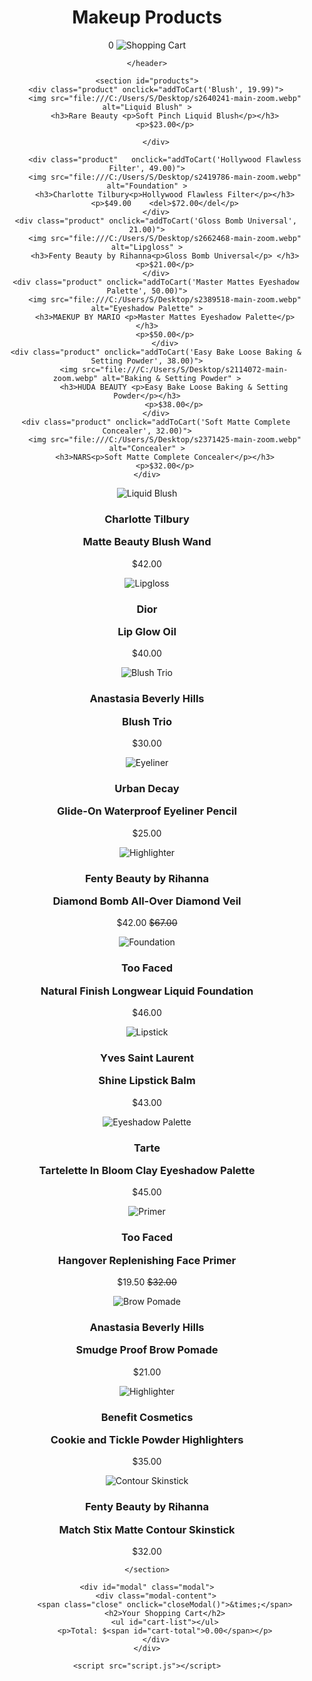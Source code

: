 <!DOCTYPE html>
<html lang="en">
<head>
    <meta charset="UTF-8">
    <meta name="viewport" content="width=device-width, initial-scale=1.0">
    <link rel="stylesheet" href="styles.css">
    <title>Makeup </title>
</head>
<body>
    <header>
        <h1>Makeup Products</h1>
        <div id="cart">
            <span id="cart-count">0</span>
            <img src="C:\Users\S\Desktop\cart.jpg" alt="Shopping Cart">
        </div>

    </header>

    <section id="products">
        <div class="product" onclick="addToCart('Blush', 19.99)">
            <img src="file:///C:/Users/S/Desktop/s2640241-main-zoom.webp" alt="Liquid Blush" >
            <h3>Rare Beauty <p>Soft Pinch Liquid Blush</p></h3>
            <p>$23.00</p>
            
        </div>
            
            <div class="product"   onclick="addToCart('Hollywood Flawless Filter', 49.00)">
            <img src="file:///C:/Users/S/Desktop/s2419786-main-zoom.webp" alt="Foundation" >
            <h3>Charlotte Tilbury<p>Hollywood Flawless Filter</p></h3>
            <p>$49.00    <del>$72.00</del</p>
        </div>
        <div class="product" onclick="addToCart('Gloss Bomb Universal', 21.00)">
            <img src="file:///C:/Users/S/Desktop/s2662468-main-zoom.webp" alt="Lipgloss" >
            <h3>Fenty Beauty by Rihanna<p>Gloss Bomb Universal</p> </h3>
            <p>$21.00</p>
        </div>
        <div class="product" onclick="addToCart('Master Mattes Eyeshadow Palette', 50.00)">
            <img src="file:///C:/Users/S/Desktop/s2389518-main-zoom.webp" alt="Eyeshadow Palette" >
            <h3>MAEKUP BY MARIO <p>Master Mattes Eyeshadow Palette</p></h3>
            <p>$50.00</p>
            </div>
        <div class="product" onclick="addToCart('Easy Bake Loose Baking & Setting Powder', 38.00)">
                <img src="file:///C:/Users/S/Desktop/s2114072-main-zoom.webp" alt="Baking & Setting Powder" >
                <h3>HUDA BEAUTY <p>Easy Bake Loose Baking & Setting Powder</p></h3>
                <p>$38.00</p>
        </div>
        <div class="product" onclick="addToCart('Soft Matte Complete Concealer', 32.00)">
            <img src="file:///C:/Users/S/Desktop/s2371425-main-zoom.webp" alt="Concealer" >
            <h3>NARS<p>Soft Matte Complete Concealer</p></h3>
            <p>$32.00</p>
    </div>
<div class="product" onclick="addToCart('Matte Beauty Blush Wand', 42.00)">
    <img src="file:///C:/Users/S/Desktop/s2697829-main-zoom.webp" alt="Liquid Blush" >
    <h3>Charlotte Tilbury<p>Matte Beauty Blush Wand</p></h3>
    <p>$42.00</p>
    </div>
    <div class="product" onclick="addToCart('Lip Glow Oil', 40.00)">
        <img src="file:///C:/Users/S/Desktop/s2316248-main-zoom.webp" alt="Lipgloss" >
        <h3>Dior<p>Lip Glow Oil</p></h3>
        <p>$40.00</p>
</div>
<div class="product" onclick="addToCart('Blush Trio', 30.00)">
    <img src="file:///C:/Users/S/Desktop/s1942051-main-zoom.webp" alt="Blush Trio" >
    <h3>Anastasia Beverly Hills<p>Blush Trio</p></h3>
    <p>$30.00</p>
</div>
<div class="product" onclick="addToCart('Glide-On Waterproof Eyeliner Pencil', 25.00)">
    <img src="file:///C:/Users/S/Desktop/s1393693-main-zoom.webp" alt="Eyeliner" >
    <h3>Urban Decay<p>Glide-On Waterproof Eyeliner Pencil</p></h3>
    <p>$25.00</p>
</div>
<div class="product" onclick="addToCart('Diamond Bomb All-Over Diamond Veil',42.00)">
    <img src="file:///C:/Users/S/Desktop/s2385169-main-zoom.webp" alt="Highlighter" >
    <h3>Fenty Beauty by Rihanna<p>Diamond Bomb All-Over Diamond Veil</p></h3>
    <p>$42.00 <del>$67.00</del</p>
</div>
<div class="product" onclick="addToCart('Natural Finish Longwear Liquid Foundation',46.00)">
    <img src="file:///C:/Users/S/Desktop/s1960772-main-zoom.webp" alt="Foundation" >
    <h3>Too Faced<p>Natural Finish Longwear Liquid Foundation</p></h3>
    <p>$46.00</p>
</div>
<div class="product" onclick="addToCart('Shine Lipstick Balm',43.00)">
    <img src="file:///C:/Users/S/Desktop/s1811579-main-zoom.webp" alt="Lipstick" >
    <h3>Yves Saint Laurent<p>Shine Lipstick Balm</p></h3>
    <p>$43.00</p>
</div>
<div class="product" onclick="addToCart('Tartelette In Bloom Clay Eyeshadow Palette',45.00)">
    <img src="file:///C:/Users/S/Desktop/s1775006-main-zoom.webp" alt="Eyeshadow Palette" >
    <h3>Tarte<p>Tartelette In Bloom Clay Eyeshadow Palette</p></h3>
    <p>$45.00</p>
</div>
<div class="product" onclick="addToCart('Hangover Replenishing Face Primer',19.50)">
    <img src="file:///C:/Users/S/Desktop/s1626043-main-zoom.webp" alt="Primer" >
    <h3>Too Faced<p>Hangover Replenishing Face Primer</p></h3>
    <p>$19.50 <del>$32.00</del></p>
</div>
<div class="product" onclick="addToCart('Smudge Proof Brow Pomade',19.00)">
    <img src="file:///C:/Users/S/Desktop/s1578699-main-zoom.webp" alt="Brow Pomade" >
    <h3>Anastasia Beverly Hills<p>Smudge Proof Brow Pomade</p></h3>
    <p>$21.00 </p>
</div>
<div class="product" onclick="addToCart('Cookie and Tickle Powder Highlighters',35.00)">
    <img src="file:///C:/Users/S/Desktop/s2520468-main-zoom.webp" alt="Highlighter" >
    <h3>Benefit Cosmetics <p>Cookie and Tickle Powder Highlighters</p></h3>
    <p>$35.00 </p>
</div>
<div class="product" onclick="addToCart('Match Stix Matte Contour Skinstick',32.00)">
    <img src="file:///C:/Users/S/Desktop/s1925700-main-zoom.webp" alt="Contour Skinstick" >
    <h3>Fenty Beauty by Rihanna<p>Match Stix Matte Contour Skinstick</p></h3>
    <p>$32.00 </p>
</div>

    </section>

    <div id="modal" class="modal">
        <div class="modal-content">
            <span class="close" onclick="closeModal()">&times;</span>
            <h2>Your Shopping Cart</h2>
            <ul id="cart-list"></ul>
            <p>Total: $<span id="cart-total">0.00</span></p>
        </div>
    </div>

    <script src="script.js"></script>
    

</body>
</html>

